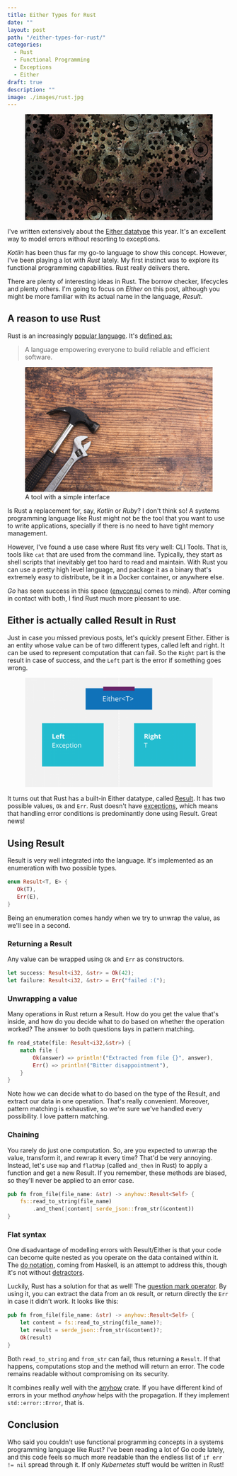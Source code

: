 ```yaml
---
title: Either Types for Rust
date: ""
layout: post
path: "/either-types-for-rust/"
categories:
  - Rust
  - Functional Programming
  - Exceptions
  - Either
draft: true
description: ""
image: ./images/rust.jpg
---
```


<figure class="figure figure--left">
  <img src="./images/rust.jpg" alt="Rust" />
</figure>

I've written extensively about the [Either datatype](https://www.thoughtworks.com/insights/blog/either-data-type-alternative-throwing-exceptions) this year. It's an excellent way to model errors without resorting to exceptions.

_Kotlin_ has been thus far my go-to language to show this concept. However, I've been playing a lot with _Rust_ lately. My first instinct was to explore its functional programming capabilities. Rust really delivers there.

There are plenty of interesting ideas in Rust. The borrow checker, lifecycles and plenty others. I'm going to focus on _Either_ on this post, although you might be more familiar with its actual name in the language, _Result_.

## A reason to use Rust

Rust is an increasingly [popular language](https://stackoverflow.blog/2020/01/20/what-is-rust-and-why-is-it-so-popular/). It's [defined as:](https://www.rust-lang.org/)

> A language empowering everyone to build reliable and efficient software.

<figure class="figure figure--right">
  <img src="./images/tool.jpg" alt="Tool" />
  <figcaption class="figure__caption">
  A tool with a simple interface
  </figcaption>
</figure>

Is Rust a replacement for, say, _Kotlin_ or _Ruby_? I don't think so! A systems programming language like Rust might not be the tool that you want to use to write applications, specially if there is no need to have tight memory management. 

However, I've found a use case where Rust fits very well: CLI Tools. That is, tools like `cat` that are used from the command line. Typically, they start as shell scripts that inevitably get too hard to read and maintain. With Rust you can use a pretty high level language, and package it as a binary that's extremely easy to distribute, be it in a Docker container, or anywhere else.

_Go_ has seen success in this space ([envconsul](https://github.com/hashicorp/envconsul) comes to mind). After coming in contact with both, I find Rust much more pleasant to use.

## Either is actually called Result in Rust

Just in case you missed previous posts, let's quickly present Either. Either is an entity whose value can be of two different types, called left and right. It can be used to represent computation that can fail. So the `Right` part is the result in case of success, and the `Left` part is the error if something goes wrong.

<figure class="figure">
  <img src="./images/either.png" alt="Either" />
</figure>

It turns out that Rust has a built-in Either datatype, called [Result](https://doc.rust-lang.org/std/result/enum.Result.html). It has two possible values, `Ok` and `Err`. Rust doesn't have [exceptions](https://doc.rust-lang.org/book/ch09-00-error-handling.html), which means that handling error conditions is predominantly done using Result. Great news!

## Using Result

Result is very well integrated into the language. It's implemented as an enumeration with two possible types.

```rust
enum Result<T, E> {
   Ok(T),
   Err(E),
}
```

Being an enumeration comes handy when we try to unwrap the value, as we'll see in a second.

### Returning a Result

Any value can be wrapped using `Ok` and `Err` as constructors.

```rust
let success: Result<i32, &str> = Ok(42);
let failure: Result<i32, &str> = Err("failed :(");
```

### Unwrapping a value

Many operations in Rust return a Result. How do you get the value that's inside, and how do you decide what to do based on whether the operation worked? The answer to both questions lays in pattern matching.

```rust
fn read_state(file: Result<i32,&str>) {
    match file {
        Ok(answer) => println!("Extracted from file {}", answer),
        Err() => println!("Bitter disappointment"),
    }
}
```

Note how we can decide what to do based on the type of the Result, and extract our data in one operation. That's really convenient. Moreover, pattern matching is exhaustive, so we're sure we've handled every possibility. I love pattern matching.

### Chaining

You rarely do just one computation. So, are you expected to unwrap the value, transform it, and rewrap it every time? That'd be very annoying. Instead, let's use `map` and `flatMap` (called `and_then` in Rust) to apply a function and get a new Result. If you remember, these methods are biased, so they'll never be applied to an error case.

```rust
pub fn from_file(file_name: &str) -> anyhow::Result<Self> {
    fs::read_to_string(file_name)
        .and_then(|content| serde_json::from_str(&content))
}
```

### Flat syntax

One disadvantage of modelling errors with Result/Either is that your code can become quite nested as you operate on the data contained within it. The [do notation](https://en.wikibooks.org/wiki/Haskell/do_notation), coming from Haskell, is an attempt to address this, though it's not without [detractors](https://wiki.haskell.org/Do_notation_considered_harmful).

Luckily, Rust has a solution for that as well! The [question mark operator](https://doc.rust-lang.org/edition-guide/rust-2018/error-handling-and-panics/the-question-mark-operator-for-easier-error-handling.html). By using it, you can extract the data from an `Ok` result, or return directly the `Err` in case it didn't work. It looks like this:

```rust
pub fn from_file(file_name: &str) -> anyhow::Result<Self> {
    let content = fs::read_to_string(file_name)?;
    let result = serde_json::from_str(&content)?;
    Ok(result)
}
```

Both `read_to_string` and `from_str` can fail, thus returning a `Result`. If that happens, computations stop and the method will return an error. The code remains readable without compromising on its security.

It combines really well with the [anyhow](https://docs.rs/anyhow/1.0.33/anyhow/) crate. If you have different kind of errors in your method _anyhow_ helps with the propagation. If they implement `std::error::Error`, that is.

## Conclusion

Who said you couldn't use functional programming concepts in a systems programming language like Rust? I've been reading a lot of Go code lately, and this code feels so much more readable than the endless list of `if err != nil` spread through it. If only _Kubernetes_ stuff would be written in Rust!
